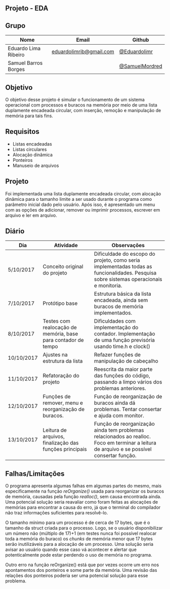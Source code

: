 ## Projeto - EDA

## Grupo

| Nome               | Email                          | Github    |
| ------------------ | ------------------------------ | --------- |
| Eduardo Lima Ribeiro     | eduardolimrib@gmail.com | [@Eduardolimr](https://github.com/eduardolimr)             |
| Samuel Barros Borges     | <coloca e-mail aqui>           | [@SamuelMordred](https://github.com/SamuelMordred)  |


## Objetivo
 O objetivo desse projeto é simular o funcionamento de um sistema operacional com processos e buracos na memória por meio de uma lista duplamente encadeada circular, com inserção, remoção e manipulação de memória para tais fins.

## Requisitos

* Listas encadeadas
* Listas circulares
* Alocação dinâmica
* Ponteiros
* Manuseio de arquivos


## Projeto
 Foi implementada uma lista duplamente encadeada circular, com alocação dinâmica para o tamanho limite a ser usado durante o programa como parâmetro inicial dado pelo usuário. Após isso, é apresentado um menu com as opções de adicionar, remover ou imprimir processos, escrever em arquivo e ler em arquivo.


## Diário
| Dia               | Atividade                          | Observações    |
| ------------------ | ------------------------------ | --------- |
| 5/10/2017    | Conceito original do projeto | Dificuldade do escopo do projeto, como seria implementadas todas as funcionalidades. Pesquisa sobre sistemas operacionais e monitoria.            |
| 7/10/2017     | Protótipo base          | Estrutura básica da lista encadeada, ainda sem buracos de memória implementados.   |
| 8/10/2017    | Testes com realocação de memória, base para contador de tempo |  Dificuldades com implementação do contador. Implementação de uma função previsória usando time.h e clock() |
| 10/10/2017 | Ajustes na estrutura da lista | Refazer funções de manipulação de cabeçalho |
| 11/10/2017 | Refatoração do projeto | Reescrita da maior parte das funções do código, passando a limpo vários dos problemas anteriores. |
| 12/10/2017 | Funções de remover, menu e reorganização de buracos. | Função de reorganização de buracos ainda dá problemas. Tentar consertar e ajuda com monitor. |
| 13/10/2017 | Leitura de arquivos, finalização das funções principais | Função de reorganização ainda tem problemas relacionados ao realloc. Foco em terminar a leitura de arquivo e se possível consertar função. |


## Falhas/Limitações
O programa apresenta algumas falhas em algumas partes do mesmo, mais especificamente na função _reOrganize()_ usada para reorganizar os buracos de memória, causadas pela função _realloc()_, sem causa encontrada ainda. Uma potencial solução seria reavaliar como foram feitas as alocações de memórias para encontrar a causa do erro, já que o terminal do compilador não traz informações suficientes para resolvê-lo.


O tamanho mínimo para um processo é de cerca de 17 bytes, que é o tamanho da struct criada para o processo. Logo, se o usuário disponibilizar um número não (múltiplo de 17)+1 (em testes nunca foi possível realocar toda a memória do buraco) os _chunks_ de memória menor que 17 bytes serão inutilizáveis para a alocação de um processo. Uma solução seria avisar ao usuário quando esse caso vá acontecer e alertar que potenticalmente pode estar perdendo o uso de memória no programa.


Outro erro na função reOrganize() está que por vezes ocorre um erro nos apontamentos dos ponteiros e some parte da memória. Uma revisão das relações dos ponteiros poderia ser uma potencial solução para esse problema. 
